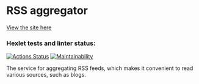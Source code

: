 # RSS aggregator

[View the site here](https://frontend-project-11-omega-dusky.vercel.app/)

### Hexlet tests and linter status:

[![Actions Status](https://github.com/KindProgrammer/frontend-project-11/actions/workflows/hexlet-check.yml/badge.svg)](https://github.com/KindProgrammer/frontend-project-11/actions)
[![Maintainability](https://api.codeclimate.com/v1/badges/92b79cec650452abf677/maintainability)](https://codeclimate.com/github/KindProgrammer/frontend-project-11/maintainability)

The service for aggregating RSS feeds, which makes it convenient to read various sources, such as blogs.
